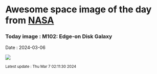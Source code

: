 
# Awesome space image of the day from [NASA](https://api.nasa.gov/)

### Today image : M102: Edge-on Disk Galaxy
Date : 2024-03-06

![](https://apod.nasa.gov/apod/image/2403/M102_HubbleEbrahimian_960.jpg)

<small>Latest update : Thu Mar  7 02:11:30 2024</small>
        